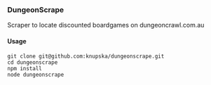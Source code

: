 ### DungeonScrape
Scraper to locate discounted boardgames on dungeoncrawl.com.au

#### Usage
```
git clone git@github.com:knupska/dungeonscrape.git
cd dungeonscrape
npm install
node dungeonscrape
```
